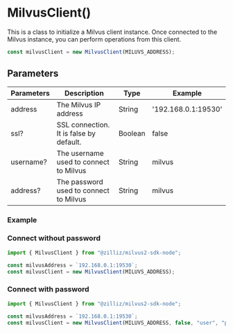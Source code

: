 # MilvusClient()

This is a class to initialize a Milvus client instance. Once connected to the Milvus instance, you can perform operations from this client.

```javascript
const milvusClient = new MilvusClient(MILUVS_ADDRESS);
```

## Parameters

| Parameters | Description                             | Type    | Example             |
| ---------- | --------------------------------------- | ------- | ------------------- |
| address    | The Milvus IP address                   | String  | '192.168.0.1:19530' |
| ssl?       | SSL connection. It is false by default. | Boolean | false               |
| username?  | The username used to connect to Milvus  | String  | milvus              |
| address?   | The password used to connect to Milvus  | String  | milvus              |

### Example

### Connect without password

```javascript
import { MilvusClient } from "@zilliz/milvus2-sdk-node";

const milvusAddress = `192.168.0.1:19530`;
const milvusClient = new MilvusClient(MILUVS_ADDRESS);
```

### Connect with password

```javascript
import { MilvusClient } from "@zilliz/milvus2-sdk-node";

const milvusAddress = `192.168.0.1:19530`;
const milvusClient = new MilvusClient(MILUVS_ADDRESS, false, "user", "password");
```
